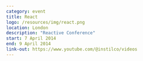 ```yaml
---
category: event
title: React
logo: /resources/img/react.png
location: London
description: "Reactive Conference"
start: 7 April 2014
end: 9 April 2014
link-out: https://www.youtube.com/@instilco/videos
---
```

